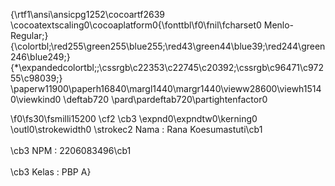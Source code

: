 {\rtf1\ansi\ansicpg1252\cocoartf2639
\cocoatextscaling0\cocoaplatform0{\fonttbl\f0\fnil\fcharset0 Menlo-Regular;}
{\colortbl;\red255\green255\blue255;\red43\green44\blue39;\red244\green246\blue249;}
{\*\expandedcolortbl;;\cssrgb\c22353\c22745\c20392;\cssrgb\c96471\c97255\c98039;}
\paperw11900\paperh16840\margl1440\margr1440\vieww28600\viewh15140\viewkind0
\deftab720
\pard\pardeftab720\partightenfactor0

\f0\fs30\fsmilli15200 \cf2 \cb3 \expnd0\expndtw0\kerning0
\outl0\strokewidth0 \strokec2 Nama    : Rana Koesumastuti\cb1 \
\
\cb3 NPM     : 2206083496\cb1 \
\
\cb3 Kelas   : PBP A}